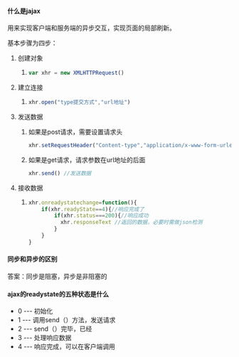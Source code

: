 #### 什么是jajax

用来实现客户端和服务端的异步交互，实现页面的局部刷新。

基本步骤为四步：

1. 创建对象

   1. ```javascript
      var xhr = new XMLHTTPRequest()
      ```

2. 建立连接

   1. ```javascript
      xhr.open("type提交方式","url地址")
      ```

3. 发送数据

   1. 如果是post请求，需要设置请求头

      ```javascript
      xhr.setRequestHeader("Content-type","application/x-www-form-urlencoded");
      ```

      

   2. 如果是get请求，请求参数在url地址的后面

      ```javascript
      xhr.send() //发送数据
      ```

      

4. 接收数据

   1. ```javascript
      xhr.onreadystatechange=function(){
          if(xhr.readyState==4){//响应完成了
              if(xhr.status===200){//响应成功
              	xhr.responseText //返回的数据，必要时需做json检测
              }
          }
      }
      ```

   

#### 同步和异步的区别

答案：同步是阻塞，异步是非阻塞的

#### ajax的readystate的五种状态是什么

- 0 --- 初始化
- 1 --- 调用send（）方法，发送请求
- 2 --- send（）完毕，已经
- 3 --- 处理响应数据
- 4 --- 响应完成，可以在客户端调用